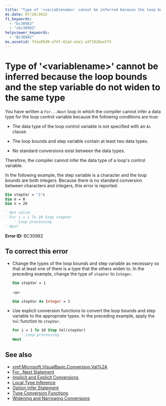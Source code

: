 ```yaml
---
title: "Type of '<variablename>' cannot be inferred because the loop bounds and the step variable do not widen to the same type"
ms.date: 07/20/2015
f1_keywords:
  - "bc30982"
  - "vbc30982"
helpviewer_keywords:
  - "BC30982"
ms.assetid: 741e85d9-a747-42ad-a1e1-a3f1928aaff5
---
```

# Type of '\<variablename>' cannot be inferred because the loop bounds and the step variable do not widen to the same type

You have written a `For...Next` loop in which the compiler cannot infer a data type for the loop control variable because the following conditions are true:

- The data type of the loop control variable is not specified with an `As` clause.

- The loop bounds and step variable contain at least two data types.

- No standard conversions exist between the data types.

 Therefore, the compiler cannot infer the data type of a loop's control variable.

 In the following example, the step variable is a character and the loop bounds are both integers. Because there is no standard conversion between characters and integers, this error is reported.

```vb
Dim stepVar = "1"c
Dim m = 0
Dim n = 20

' Not valid.
' For i = 1 To 10 Step stepVar
    ' Loop processing
' Next
```

**Error ID:** BC30982

## To correct this error

- Change the types of the loop bounds and step variable as necessary so that at least one of them is a type that the others widen to. In the preceding example, change the type of `stepVar` to `Integer`.

  ```vb
  Dim stepVar = 1
  ```

  -or-

  ```vb
  Dim stepVar As Integer = 1
  ```

- Use explicit conversion functions to convert the loop bounds and step variable to the appropriate types. In the preceding example, apply the `Val` function to `stepVar`.

  ```vb
  For i = 1 To 10 Step Val(stepVar)
      ' Loop processing
  Next
  ```

## See also

- <xref:Microsoft.VisualBasic.Conversion.Val%2A>
- [For...Next Statement](../statements/for-next-statement.md)
- [Implicit and Explicit Conversions](../../programming-guide/language-features/data-types/implicit-and-explicit-conversions.md)
- [Local Type Inference](../../programming-guide/language-features/variables/local-type-inference.md)
- [Option Infer Statement](../statements/option-infer-statement.md)
- [Type Conversion Functions](../functions/type-conversion-functions.md)
- [Widening and Narrowing Conversions](../../programming-guide/language-features/data-types/widening-and-narrowing-conversions.md)
